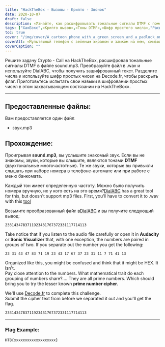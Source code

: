 ```yaml
---
title: "HackTheBox - Вызовы - Крипто - Звонок"
date: 2020-10-07
draft: false
description: «Узнайте, как расшифровывать тональные сигналы DTMF с помощью шифра простых чисел, чтобы решить задачу Crypto — Call на HackTheBox».
tags: ["ХакБокс",«Крипто вызов»,«Тоны DTMF»,«Шифр простого числа»,"Расшифровка",«Решение головоломок»,"Криптография",«Аудиопреобразование»,"ДиалАБС","Decode.fr","ВАВ","МП3","Частота",«Математическая черта»,"Флаг","Мужество",«Звуковой визуализатор»,«Числа»,«Меню банкомата»,"Телефон-платник"]
toc: true
cover: "/img/cover/A_cartoon_phone_with_a_green_screen_and_a_padlock_on_it.png"
coverAlt: «Мультяшный телефон с зеленым экраном и замком на нем, символизирующим безопасность и шифрование, с тонами DTMF, изображенными на заднем плане»
coverCaption: ""
---
```


Решите задачу Crypto - Call на HackTheBox, расшифровав тональные сигналы DTMF в файле sound.mp3. Преобразуйте файл в .wav и используйте DialABC, чтобы получить зашифрованный текст. Разделите числа и используйте шифр простых чисел на Decode.fr, чтобы раскрыть флаг. Приготовьтесь испытать свои навыки в шифровании простых чисел в этом захватывающем состязании на HackTheBox».

______

## Предоставленные файлы:

Вам предоставляется один файл:
- звук.mp3

## Прохождение:

Проигрывая **sound.mp3**, вы услышите знакомый звук. Если вы не знакомы, звуки, которые вы слышите, являются тонами **DTMF** (двухтональные многочастотные). Те же звуки, которые вы привыкли слышать при наборе номера в телефоне-автомате или при работе с меню банкомата.

Каждый тон имеет определенную частоту. Можно было получить номера вручную, но у кого есть на это время?[DialABC](http://www.dialabc.com/sound/detect/index.html) has a great tool for this, but doesn't support mp3 files. First, you'll have to convert it to .wav with this [tool](https://online-audio-converter.com/)

Возьмите преобразованный файл в[DialABC](http://www.dialabc.com/sound/detect/index.html) и вы получите следующий вывод:
```
2331434783711923431767372331117714113
```
 
Take notice that if you listen to the audio file carefully or open it in **Audacity** or **Sonic Visualizer** that, with one exception, the numbers are paired in groups of two.
If you separate out the number you get the following:
```
23 31 43 47 83 71 19 23 43 17 67 37 23 31 11 7 71 41 13
```

Organized like this, you might be confused and think that it might be HEX. It isn't.  
Pay close attention to the numbers. What mathematical trait do each grouping of numbers share?....
They are all prime numbers. Which should bring you to try the lesser known **prime number cipher**.

We'll use [Decode.fr](https://www.dcode.fr/prime-numbers-cipher) to complete this challenge.   
Submit the cipher text from before we separated it out and you'll get the flag.
```
2331434783711923431767372331117714113
```

______

### Flag Example:
```
HTB{xxxxxxxxxxxxxxxxxxx}
```